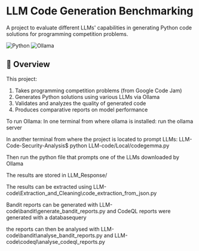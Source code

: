 # LLM Code Generation Benchmarking

A project to evaluate different LLMs' capabilities in generating Python code solutions for programming competition problems.

![Python](https://img.shields.io/badge/python-3670A0?style=for-the-badge&logo=python&logoColor=ffdd54)
![Ollama](https://img.shields.io/badge/Ollama-%23000000.svg?style=for-the-badge&logo=ollama&logoColor=white)

## 📌 Overview

This project:
1. Takes programming competition problems (from Google Code Jam)
2. Generates Python solutions using various LLMs via Ollama
3. Validates and analyzes the quality of generated code
4. Produces comparative reports on model performance

To run Ollama:
In one terminal from where ollama is installed:
run the ollama server

In another terminal from where the project is located to prompt LLMs:
LLM-Code-Security-Analysis$ python LLM-code/Local/codegemma.py 


Then run the python file that prompts one of the LLMs downloaded by Ollama

The results are stored in LLM_Response/

The results can be extracted using LLM-code\Extraction_and_Cleaning\code_extraction_from_json.py

Bandit reports can be generated with LLM-code\bandit\generate_bandit_reports.py and CodeQL reports were generated with a databasequery

the reports can then be analysed with LLM-code\bandit\analyse_bandit_reports.py and LLM-code\codeql\analyse_codeql_reports.py

